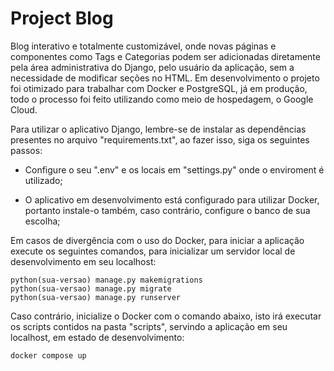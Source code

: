 # Project Blog

Blog interativo e totalmente customizável, onde novas páginas e componentes como Tags e Categorias podem ser adicionadas diretamente pela área administrativa do Django, pelo usuário da aplicação, sem a necessidade de modificar seções no HTML. Em desenvolvimento o projeto foi otimizado para trabalhar com Docker e PostgreSQL, já em produção, todo o processo foi feito utilizando como meio de hospedagem, o Google Cloud.

Para utilizar o aplicativo Django, lembre-se de instalar as dependências presentes no arquivo "requirements.txt", ao fazer isso, siga os seguintes passos:

* Configure o seu ".env" e os locais em "settings.py" onde o enviroment é utilizado;

* O aplicativo em desenvolvimento está configurado para utilizar Docker, portanto instale-o também, caso contrário, configure o banco de sua escolha;

Em casos de divergência com o uso do Docker, para iniciar a aplicação execute os seguintes comandos, para inicializar um servidor local de desenvolvimento em seu localhost:

```
python(sua-versao) manage.py makemigrations
python(sua-versao) manage.py migrate
python(sua-versao) manage.py runserver
``` 

Caso contrário, inicialize o Docker com o comando abaixo, isto irá executar os scripts contidos na pasta "scripts", servindo a aplicação em seu localhost, em estado de desenvolvimento:

```
docker compose up
```

